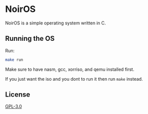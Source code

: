 # NoirOS

NoirOS is a simple operating system written in C.

## Running the OS

Run:

```bash
make run
```

Make sure to have nasm, gcc, xorriso, and qemu installed first.

If you just want the iso and you dont to run it then run `make` instead.

## License

[GPL-3.0](LICENSE)

